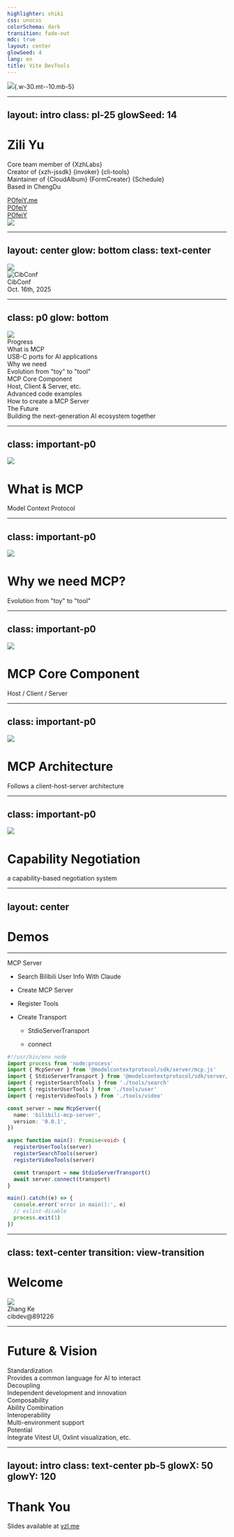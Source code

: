 ```yaml
---
highlighter: shiki
css: unocss
colorSchema: dark
transition: fade-out
mdc: true
layout: center
glowSeed: 4
lang: en
title: Vite DevTools
---
```


![](/y-logo-animated.svg){.w-30.mt--10.mb-5}

---
layout: intro
class: pl-25
glowSeed: 14
---

<h1 font-serif>Zili Yu</h1>

<div class="[&>*]:important-leading-10 opacity-80">

Core team member of {XzhLabs}<br>
Creator of {xzh-jssdk} {invoker} {cli-tools}<br>
Maintainer of {CloudAlbum} {FormCreater} {Schedule}<br>
Based in ChengDu

</div>

<div my-10 w-min flex="~ gap-1" items-center justify-center>
  <div i-ri-user-3-line op50 ma text-xl />
  <div><a href="https://github.com/POfeiY" target="_blank" class="border-none! font-300">POfeiY.me</a></div>
  <div i-ri-github-line op50 ma text-xl ml4/>
  <div><a href="https://github.com/POfeiY" target="_blank" class="border-none! font-300">POfeiY</a></div>
  <div i-ri-twitter-x-line op50 ma text-xl ml4/>
  <div><a href="https://github.com/POfeiY" target="_blank" class="border-none! font-300">POfeiY</a></div>
</div>

<img src="https://avatars.githubusercontent.com/u/18592121?v=4" rounded-full w-35 abs-tr mt-32 mr-30 />

<!--
...

For today's topic, let's get straight to the point. Let's talk about...
-->

---
layout: center
glow: bottom
class: text-center
---

<img src="/dark.svg" w-140 />

<div abs-br mx-10 my-11 flex="~ gap-2 items-center" text-left op75>
  <img src="/anthropic-logo.svg" h-8 alt="CibConf">
  <div>
    <div text-lg>CibConf</div>
    <div text-xs opacity-75>Oct. 16th, 2025</div>
  </div>
</div>

<!--
**(讲者台词)**

相信在座的同学都有思考，AI了这么多年，对于前端应用开发同学有没有合适的timing切入,很好的入场时机？

就社区生态环境来看：

“首先，**模型能力**出现了质的飞跃。像GPT-4、Claude Sonnet4、Gemini等这些模型，它们的理解和推理能力已经强大到可以作为我们日常开发的得力助手。”

“其次，**社区空前活跃**。无论你遇到什么问题，几乎都能在开源社区找到答案、工具或者灵感。”

“最后，也是最重要的，**工具链越来越成熟**。我们不再需要从零开始研究算法，而是可以像搭乐高一样，利用现成的工具快速构建出强大的AI应用。”

“所以，今天分享的目标很简单：和大家一起学习modelcontextprotocol协议，会后大家可以尝试把一个‘聪明的聊天机器人’，升级成一个能解决实际问题的‘智能助手’。

本次分享不涉及复杂的数学和算法，只谈应用和实践。”

-->

---
class: p0
glow: bottom
---

<div class="grid grid-cols-[3fr_4fr] gap-4 h-full">

  <div ma flex="~ col gap-2 items-center">
    <img src="/dark.svg" w-80 />
    <div text-orange text-sm bg-orange:10 px2 rounded>Progress</div>
  </div>

  <div border="l main" h-full py10 flex="~ col gap-6 justify-center">
    <div flex="~ gap-2" relative v-click>
      <div i-material-symbols:check-circle text-green text-3xl ml--4.5 flex-none />
      <div flex="~ col gap-1">
        <div text-xl>What is MCP</div>
        <div op65 text-sm>
          USB-C ports for AI applications
        </div>
      </div>
    </div>
    <div flex="~ gap-2" relative v-click>
      <div i-material-symbols:check-circle text-green text-3xl ml--4.5 flex-none />
      <div flex="~ col gap-1">
        <div text-xl>Why we need</div>
        <div op65 text-sm>
          Evolution from "toy" to "tool"
        </div>
      </div>
    </div>
    <div flex="~ gap-2" relative v-click>
      <div i-material-symbols:build-circle text-orange text-3xl ml--4.5 flex-none />
      <div flex="~ col gap-1">
        <div text-xl>MCP Core Component</div>
        <div op65 text-sm>
          Host, Client & Server, etc.
        </div>
      </div>
    </div>
    <div flex="~ gap-2" relative v-click>
      <div i-material-symbols:build-circle text-orange text-3xl ml--4.5 flex-none />
      <div flex="~ col gap-1">
        <div text-xl>Advanced code examples</div>
        <div op65 text-sm>
          How to create a MCP Server
        </div>
      </div>
    </div>
    <div flex="~ gap-2" relative v-click>
      <div i-material-symbols:lightbulb-circle text-gray text-3xl ml--4.5 flex-none />
      <div flex="~ col gap-1">
        <div text-xl>The Future</div>
        <div op65 text-sm>
          Building the next-generation AI ecosystem together
        </div>
      </div>
    </div>
  </div>
</div>

<!--
关于模型上下文协议的内容，今天分享的内容如上：

主要有以下几个内容

[click] 关于对MCP概念的初识，什么是MCP

And then [click] 为什么会有MCP以及它能做什么.

[click] MCP的核心组件和架构.

[click] 案例展示（MCP Server demo和AI助手）.

[click] And finally, 思考总结和未来，作为前端应用开发者我们能否乘上“东风”.

-->

---
class: important-p0
---

<div flex="~ gap-2 items-center" h-full>
<div flex="~ items-center" w-140 p-8><img src="/mcp-simple-diagram.png" w-120 /></div>
<div flex="~ col gap-2 justify-center">

# What is MCP

Model Context Protocol

</div>
</div>

<!--
模型上下文协议（MCP）是一个创新的开源协议，它重新定义了大语言模型（LLM）与外部世界的互动方式。MCP 提供了一种标准化方法，使任意大语言模型能够轻松连接各种数据源和工具，实现信息的无缝访问和处理。MCP 就像是 AI 应用程序的 USB-C 接口，为 AI 模型提供了一种标准化的方式来连接不同的数据源和工具。

“现在每个模型、每个框架，它们定义和调用工具的方式都不一样，就像是各种‘方言’。我为GPT写的工具，给Claude用可能就得改。这极大地阻碍了工具的复用和生态的发展。”

未来，MCP作为AI世界的“普通话”

1.  **核心定义**：MCP 是一个**开放的、标准化的协议**，旨在连接 AI 应用与各类外部系统。这些外部系统可以是**数据源**（如本地文件、数据库）、**工具**（如搜索引擎、计算器），甚至是**工作流**（如调用 Figma API、执行一段脚本）。

2.  **核心类比**：
    *   **USB-C (通用连接)**：MCP 提供了一个标准接口，让任何 AI 模型或 Agent 都能轻松地“接入”任何支持 MCP 的应用或系统，并与之交换信息、执行任务。
    *   **LSP (专业深化)**：对于开发者而言，也可以将它理解为 **AI 时代的“语言服务器协议”**。LSP 解耦了语言能力和编辑器，而 MCP 则解耦了**上下文理解、工具使用能力**和 AI 模型本身。

3.  **目标**：打破 AI 应用与外部世界之间的壁垒，让 AI 不再是一个封闭的“大脑”，而是能够感知环境、使用工具、并与我们日常的应用无缝协作的智能伙伴。

使用 MCP，Claude 或 ChatGPT 等 AI 应用程序可以连接到数据源（例如本地文件、数据库）、工具（例如搜索引擎、计算器）和工作流（例如专门的提示）——使它们能够访问关键信息并执行任务。
可以将 MCP 想象成 AI 应用的 USB-C 端口。正如 USB-C 提供了一种连接电子设备的标准化方式，MCP 也提供了一种将 AI 应用连接到外部系统的标准化方式。

-->

---
class: important-p0
---

<div flex="~ gap-2 items-center" h-full>
<div flex="~ items-center" w-140 p-8><img src="/why-mcp.png" w-120 /></div>
<div flex="~ col gap-2 justify-center">

# Why we need MCP?

Evolution from "toy" to "tool"

</div>
</div>

<!--
当前的 AI 应用虽然强大，但大多运行在“沙箱”中，缺乏与真实世界数据的联动。而MCP的出现，正是为了解决这一核心痛点：

*   **痛点一：重复造轮子，集成成本高昂**
    *   每个想要集成 AI 的应用，都必须自行设计一套与模型交互、提供上下文的方案。这导致了巨大的开发浪费和高度的实现复杂性。

*   **痛点二：上下文质量决定 AI 能力上限**
    *   AI 的表现力高度依赖于上下文的质量。如何安全、高效地将动态、复杂的上下文（如整个代码库、Notion 数据库、实时终端输出）提供给模型，是一个巨大的挑战。

*   **痛点三：生态割裂，无法形成合力**
    *   应用、工具和 AI 模型之间形成了“生态孤岛”，用户的 Notion 无法与他的开发工具对话，AI 助手也无法操作他在 Figma 上的设计。

**MCP 通过为生态系统中的不同角色创造价值，来解决这些问题：**

*   **对于开发者**：极大降低了构建和集成 AI 应用的复杂性，可以专注于核心业务逻辑。
*   **对于 AI 应用/Agent**：可以接入一个庞大的、不断增长的工具和数据生态，从而获得更强大的能力。
*   **对于最终用户**：将获得更智能、更个性化的 AI 体验。想象一下：
    *   你的 AI 助手能直接读取你的**个人日历**为你安排会议。
    *   AI 可以根据你在 **Figma** 中的设计稿，自动生成完整的前端应用。
    *   企业级 Chatbot 能连接内网的多个数据库，让你用自然语言进行复杂的数据分析。

-->

---
class: important-p0
---

<div flex="~ gap-2 items-center" h-full>
<div flex="~ items-center" w-140 p-8><img src="/mcp-core.png" w-120 /></div>
<div flex="~ col gap-2 justify-center">

# MCP Core Component

Host / Client / Server

</div>
</div>

<!--

接下来我们一起来了解下MCP中的核心部件：

#### **1. Host (宿主环境 / 外部系统)**

*   **角色**：任何能够提供数据、工具或能力的外部系统。
*   **例子**：VS Code (提供代码和终端)、**Figma** (提供设计稿信息)、**Google Calendar** (提供日程数据)、本地文件系统。
*   **职责**：通过实现一系列**上下文提供者 (Context Provider)**，将自身的特定能力“广播”出去，供 Client 查询和调用。

这里以Vscode Studio为例，以它作为主机建立与MCP服务器连接，如Sentry,它在运行时会实例化一个MCP客户端对象，用于维护与Sentry MCP服务器的连接；且保持MCP客户端和MCP服务器之间1对1关系

#### **2. Client (客户端 / AI Agent)**

*   **角色**：消费上下文并提供智能服务的 AI 模型或 Agent。
*   **例子**：任何基于大语言模型（如 Gemini, Claude）构建的智能体。
*   **职责**：向 Host 查询可用的上下文和工具，并根据任务需求，通过 Server 发起请求，获取信息或执行操作。
*   **功能**：采样（Sampling），支持服务器发起的代理行为和递归 LLM 交互。

同时MCP 还定义了客户端可以公开的原语。这些原语允许 MCP 服务器开发者构建更丰富的交互。

1、采样：允许服务器向客户端的 AI 应用程序请求语言模型补全。

当服务器的作者想要访问语言模型，但又希望保持模型独立性，并且不在其 MCP 服务器中包含语言模型 SDK 时，此功能非常有用。他们可以使用此sampling/complete方法向客户端的 AI 应用程序请求语言模型补全。

2、启发式：允许服务器向用户请求更多信息。当服务器开发者想要从用户那里获取更多信息，或者请求用户确认某个操作时，此功能非常有用。他们可以使用此elicitation/request方法向用户请求更多信息。

3、日志记录：使服务器能够向客户端发送日志消息以进行调试和监控。

#### **3. Server (协议服务器)**

*   **角色**：Host 和 Client 之间的通信枢纽，通常以 JSON-RPC 的形式实现。
*   **职责**：管理和路由双方的请求和响应，确保通信的标准化和可靠性。
*   **功能**：
  - 资源（Resources）: 供用户或 AI 模型使用的上下文和数据（如文件内容、数据库记录、API响应等）
  - 提示（Prompts）: 供用户使用的模板化消息和工作流（如系统提示、示例等）
  - 工具（Tools）: 供 AI 模型执行的函数（如有文件操作、API调用、数据库查询等）

每种基元类型都有相关的方法，用于发现（*/list）、检索（*/get），以及在某些情况下执行（tools/call）。MCP 客户端将使用这些*/list方法来发现可用的基元。例如，客户端可以先列出所有可用的工具（tools/list），然后执行它们。这种设计允许列表动态化。
举个具体的例子，假设有一个 MCP 服务器，它提供数据库的上下文信息。它可以提供查询数据库的工具、包含数据库模式的资源，以及包含与工具交互的少量示例的提示。

eg. 这里我们举例一个场景：我是一名客户经理我今天有一笔待采集的尽调任务，该任务需要将客户公司的办公区、财务对账单、营业执照等照片素材上传到这笔尽调任务中，我们是否就可以给AI助手安排一个这样的任务：请查询我今天的一笔待采集的尽调任务，该任务名称xxx，再从云相册中查询带有xxx公司的财务对账单、应用执照标签的素材上传到这笔任务中。

其中我们的尽调MCP Server是否可以提供如下tools，如检索任务、上传素材；云相册MCP Server提供如查询素材tools，基于xzh Host环境调用大模型完成任务分析以及规划，申请客户端完成任务数据查询、素材上传、素材查询等API调用，如果在座的有尽调业务场景的老师可以尝试着设计实现下。
-->

---
class: important-p0
---

<div flex="~ gap-2 items-center" h-full>
<div flex="~ items-center" w-140 p-8><img src="/mcp-archi.png" w-120 /></div>
<div flex="~ col gap-2 justify-center">

# MCP Architecture

Follows a client-host-server architecture

</div>
</div>

<!--
接下来我们来一起了解下MCP的设计框架：

MCP 采用客户端-服务器架构，其中 MCP 主机（例如Claude Code或Claude Desktop等 AI 应用程序）与一个或多个 MCP 服务器建立连接。MCP 主机通过为每个 MCP 服务器创建一个 MCP 客户端来实现这一点。每个 MCP 客户端与其对应的 MCP 服务器保持一对一的专用连接。

MCP内部分为数据层和传输层：

1、数据层：定义基于 JSON-RPC 的客户端-服务器通信协议，包括生命周期管理，以及核心原语，如工具、资源、提示和通知。

2、传输层：定义实现客户端和服务器之间数据交换的通信机制和通道，包括特定于传输的连接建立、消息框架和授权。支持两种传输机制：Stdio标准传输和流式HTTP传输（用 HTTP POST 协议发送客户端到服务器的消息，并可选地使用服务器发送事件来实现流式传输功能。此传输协议支持远程服务器通信，并支持标准 HTTP 身份验证方法，包括持有者令牌、API 密钥和自定义标头）

Visual Studio Code充当MCP主机。当Visual Studio Code 建立与 MCP 服务器（例如 Sentry MCP 服务器）的连接时，Visual Studio Code 运行时会实例化一个 MCP 客户端对象，用于维护与 Sentry MCP 服务器的连接。当 Visual Studio Code 随后连接到另一个 MCP 服务器（例如本地文件系统服务器）时，Visual Studio Code 运行时会实例化另一个 MCP 客户端对象来维护此连接，从而保持 MCP 客户端与 MCP 服务器之间的一对一关系。

这里MCP服务器指的是提供上下文数据的程序，无论其运行在何处。MCP 服务器可以在本地或远程执行。例如，当 Claude Desktop 启动文件系统服务器时，由于使用 STDIO 传输，该服务器在同一台计算机上本地运行。这通常被称为“本地”MCP 服务器。官方 Sentry MCP 服务器运行在 Sentry 平台上，并使用 Streamable HTTP 传输。这通常被称为“远程”MCP 服务器。
-->

---
class: important-p0
---

<div flex="~ gap-2 items-center" h-full>
<div flex="~ items-center" w-140 p-8><img src="/mcp-capabilities.png" w-120 /></div>
<div flex="~ col gap-2 justify-center">

# Capability Negotiation

a capability-based negotiation system

</div>
</div>

<!--
模型上下文协议 (MCP) 使用基于功能的协商系统，客户端和服务器在初始化期间明确声明其支持的功能。功能决定了会话期间可用的协议功能和原语。

1、服务器声明资源订阅、工具支持和提示模板等功能
2、客户声明诸如采样支持和通知处理等功能
3、双方必须在整个会话期间尊重声明的能力
4、可以通过协议扩展来协商附加功能

*   **基础协议**：MCP的核心通信协议基于JSON-RPC 2.0消息格式。这是一种轻量级的远程过程调用协议，使用JSON作为数据格式。MCP连接是状态化的，允许在连接的生命周期内进行多次请求和响应。协议还支持 服务器和客户端的能力协商，使得双方在通信开始时可以确定彼此支持的功能。。
*   **通信方式**：MCP使用JSON-RPC 2.0消息在主机（发起连接的大型语言模型应用）、客户端（主机应用内的连接器)和服务器（提供上下文和能力的外部服务）之间建立通信

如图所示，Host初始化Client，后Client与Server进行通信获取可用的能力（如Tools清单、Prompts、Resource等）。当接收到用户指令或模型结果后，client会发起server的调用，比如API接口调用，待服务器返回后将结果再送给大模型组合成一个完成的答复呈现给用户。

同时允许服务器向用户请求更多信息。当服务器开发者想要从用户那里获取更多信息，或者请求用户确认某个操作时，此功能非常有用。他们可以使用此elicitation/request方法向用户请求更多信息。
-->

---
layout: center
---

<h1 important-text-5xl font-serif>Demos</h1>

<!-- So, first things first, why do we need DevTools? -->

---

<div grid="~ cols-[3fr_4fr] gap-4">

<div>

<div font-serif text-2em my6>MCP Server</div>

<v-clicks>

- Search Bilibili User Info With Claude

- Create MCP Server

- Register Tools

- Create Transport
  - StdioServerTransport

  - connect

</v-clicks>

</div>
<div v-click="1">

```ts {*|9-12|15-17|19-20|*}{at:2}
#!/usr/bin/env node
import process from 'node:process'
import { McpServer } from '@modelcontextprotocol/sdk/server/mcp.js'
import { StdioServerTransport } from '@modelcontextprotocol/sdk/server/stdio.js'
import { registerSearchTools } from './tools/search'
import { registerUserTools } from './tools/user'
import { registerVideoTools } from './tools/video'

const server = new McpServer({
  name: 'bilibili-mcp-server',
  version: '0.0.1',
})

async function main(): Promise<void> {
  registerUserTools(server)
  registerSearchTools(server)
  registerVideoTools(server)

  const transport = new StdioServerTransport()
  await server.connect(transport)
}

main().catch((e) => {
  console.error('error in main():', e)
  // eslint-disable
  process.exit(1)
})
```

</div>
</div>

<!--
因时间原因这里就演示一个Mcp Server的案例，功能是开发一个Server集成到Claude查询一个B站的up信息.

相信B站大家都很熟悉了，这里我们也是碰下运气，随机查询一个up [click] 邀请听众互动例举一个up名字 [click] 首先我们需要新建一个MCP服务

[click] 注册我们所需要用到的tools，这里可以看到我们有用户相关的tool、查询tool、视频tool等

[click] 新建一个标准通信通道，并完成服务链接动作.

这样我们就完成一个MCP Server的开发，然后我们打开Claude，注册我们刚新建的这个服务，查询查询功能，试试我们能否成功
-->

---
class: text-center
transition: view-transition
---

<h1 font-serif text-4xl mt-20 important-mb-16>Welcome </h1>

<div flex="~ gap-18 items-center justify-center" >
  <div flex="~ col items-center" v-click>
    <img src="/zhangke.JPG" rounded-full w-30 mb4 view-transition-contributor-webfansplz duration-1000 />
    <div>Zhang Ke</div>
    <div font-mono text-sm op50>cibdev@891226</div>
  </div>
</div>

<!--
接下来请xzh团队的张可老师演示xzh基于MCP协议研发的AI助手以及核心功能的讲解，请张可老师投屏演示
-->

---

<h1 font-serif text-4xl>Future & Vision</h1>

<div grid="~ cols-3 gap-3" py4>
  <div v-click flex="~ col gap-1" p4 rounded bg-teal:15 text-teal1>
    <div text-3xl i-ph:chart-donut-duotone text-teal mb2 />
    <div>Standardization</div>
    <div text-xs op50>Provides a common language for AI to interact</div>
  </div>

  <div v-click flex="~ col gap-1" p4 rounded bg-orange:15 text-orange1>
    <div text-3xl i-ph:package-duotone text-orange mb2 />
    <div>Decoupling</div>
    <div text-xs op50>Independent development and innovation</div>
  </div>

  <div v-click flex="~ col gap-1" p4 rounded bg-yellow:15 text-yellow1>
    <div text-3xl i-ph-chart-line-up-duotone text-yellow mb2 />
    <div>Composability</div>
    <div text-xs op50>Ability Combination</div>
  </div>

  <div v-click flex="~ col gap-1" p4 rounded bg-red:15 text-red1>
    <div text-3xl i-ph:bug-beetle-duotone text-red mb2 />
    <div>Interoperability</div>
    <div text-xs op50>Multi-environment support</div>
  </div>

  <div v-click flex="~ col gap-1" p4 rounded bg-purple:15 text-purple1>
    <div text-3xl i-ph:stack-plus-duotone text-purple mb2 />
    <div>Potential</div>
    <div text-xs op50>Integrate Vitest UI, Oxlint visualization, etc.</div>
  </div>
</div>

<!--
**MCP 的核心价值：**

*   **标准化 (Standardization)**：为 AI 与外部世界的交互提供了通用语言。
*   **解耦 (Decoupling)**：让应用、工具和 AI 模型可以独立发展和创新。
*   **可组合性 (Composability)**：允许将来自不同 Host 的能力组合起来，完成更复杂的任务。
*   **互操作性 (Interoperability)**：让一个 AI Agent 有潜力在任何支持 MCP 的环境（IDE、浏览器、操作系统）中运行。
*   **潜力（Potential）**： 每一个开发者都是创造者，用你们的潜力构建自己的agent

**未来展望：**

MCP 不仅仅是一个协议，它是一个创建**开放、协作、繁荣的 AI 工具生态**的蓝图。在这个生态中，开发者可以创造出各种各样的“上下文插件”，而用户则可以像逛应用商店一样，为自己的 AI 助手挑选和安装新的能力。这最终将推动 AI 从一个强大的信息处理器，进化为能够真正理解我们、并为我们执行任务的智能伙伴。

[click] 标准化， 为 AI 与外部世界的交互提供了通用语言 [click] 揭耦, 让应用、工具和 AI 模型可以独立发展和创新[click] 能力组合共创, 允许将来自不同 Host 的能力组合起来，完成更复杂的任务[click] 互操作性，让一个 AI Agent 有潜力在任何支持 MCP 的环境（IDE、浏览器、操作系统）中运行.

[click] 潜力无上限，每一个开发者都是创造者，用你们的潜力构建自己的agent.
-->

---
layout: intro
class: text-center pb-5
glowX: 50
glowY: 120
---

<h1 font-serif important-text-5em>Thank You</h1>

Slides available at [yzl.me](https://github.com/POfeiY)
